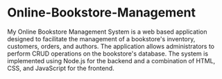 # Online-Bookstore-Management
My Online Bookstore Management System is a web based application designed to facilitate the management of a bookstore's inventory, customers, orders, and authors. The application allows administrators to perform CRUD operations on the bookstore's database. The system is implemented using Node.js for the backend and a combination of HTML, CSS, and JavaScript for the frontend.

